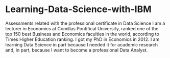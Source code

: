 # Learning-Data-Science-with-IBM
Assessments related with the professional certificate in Data Science
I am a lecturer in Economics at Comillas Pontifical University, ranked one of the top 150 best Business and Economics faculties in the world, according to Times Higher Education ranking. I got my PhD in Economics in 2012. I am learning Data Science in part because I needed it for academic research and, in part, because I want to become a professional Data Analyst.
